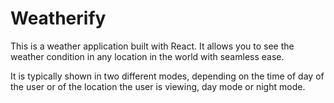 # Weatherify
This is a weather application built with React. It allows you to see the weather condition in any location in the world with seamless ease.

It is typically shown in two different modes, depending on the time of day of the user or of the location the user is viewing, day mode or night mode.
